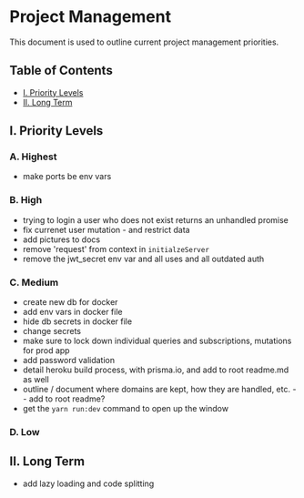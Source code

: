 # Project Management

This document is used to outline current project management priorities.

## Table of Contents

* [I. Priority Levels](#i-priority-levels)   
* [II. Long Term](#ii-long-term)   

## I. Priority Levels

### A. Highest

* make ports be env vars

### B. High

* trying to login a user who does not exist returns an unhandled promise
* fix currenet user mutation - and restrict data
* add pictures to docs
* remove 'request' from context in `initialzeServer`
* remove the jwt_secret env var and all uses and all outdated auth

### C. Medium

* create new db for docker
* add env vars in docker file
* hide db secrets in docker file
* change secrets
* make sure to lock down individual queries and subscriptions, mutations for prod app
* add password validation
* detail heroku build process, with prisma.io, and add to root readme.md as well
* outline / document where domains are kept, how they are handled, etc. -- add to root readme?
* get the `yarn run:dev` command to open up the window

### D. Low

## II. Long Term  

* add lazy loading and code splitting
